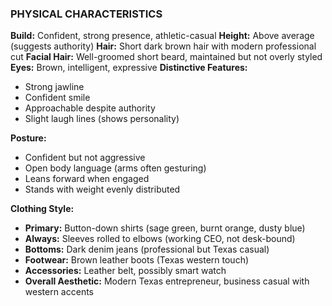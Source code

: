 ### PHYSICAL CHARACTERISTICS

**Build:** Confident, strong presence, athletic-casual
**Height:** Above average (suggests authority)
**Hair:** Short dark brown hair with modern professional cut
**Facial Hair:** Well-groomed short beard, maintained but not overly styled
**Eyes:** Brown, intelligent, expressive
**Distinctive Features:**

- Strong jawline
- Confident smile
- Approachable despite authority
- Slight laugh lines (shows personality)

**Posture:**

- Confident but not aggressive
- Open body language (arms often gesturing)
- Leans forward when engaged
- Stands with weight evenly distributed

**Clothing Style:**

- **Primary:** Button-down shirts (sage green, burnt orange, dusty blue)
- **Always:** Sleeves rolled to elbows (working CEO, not desk-bound)
- **Bottoms:** Dark denim jeans (professional but Texas casual)
- **Footwear:** Brown leather boots (Texas western touch)
- **Accessories:** Leather belt, possibly smart watch
- **Overall Aesthetic:** Modern Texas entrepreneur, business casual with western accents
